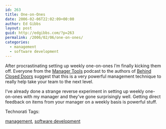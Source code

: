 ```yaml
---
id: 263
title: One-on-Ones
date: 2006-02-06T22:02:09+00:00
author: Ed Gibbs
layout: post
guid: http://edgibbs.com/?p=263
permalink: /2006/02/06/one-on-ones/
categories:
  - management
  - software development
---
```

After procrastinating setting up weekly one-on-ones I&#8217;m finally kicking them off. Everyone from the [Manager Tools](http://www.manager-tools.com/one-on-one-key-points-and-template/) podcast to the authors of [Behind Closed Doors](http://www.pragmaticprogrammer.com/titles/rdbcd/index.html) suggest that this is a very powerful management technique to really help take your team to the next level.

I&#8217;ve already done a strange reverse experiment in setting up weekly one-on-ones with my manager and they&#8217;ve gone surprisingly well. Getting direct feedback on items from your manager on a weekly basis is powerful stuff. 

<!-- Technorati Tags Start -->

Technorati Tags:
  
<a href="http://technorati.com/tag/management" rel="tag">management</a>, <a href="http://technorati.com/tag/software%20development" rel="tag">software development</a> 

<!-- Technorati Tags End -->
